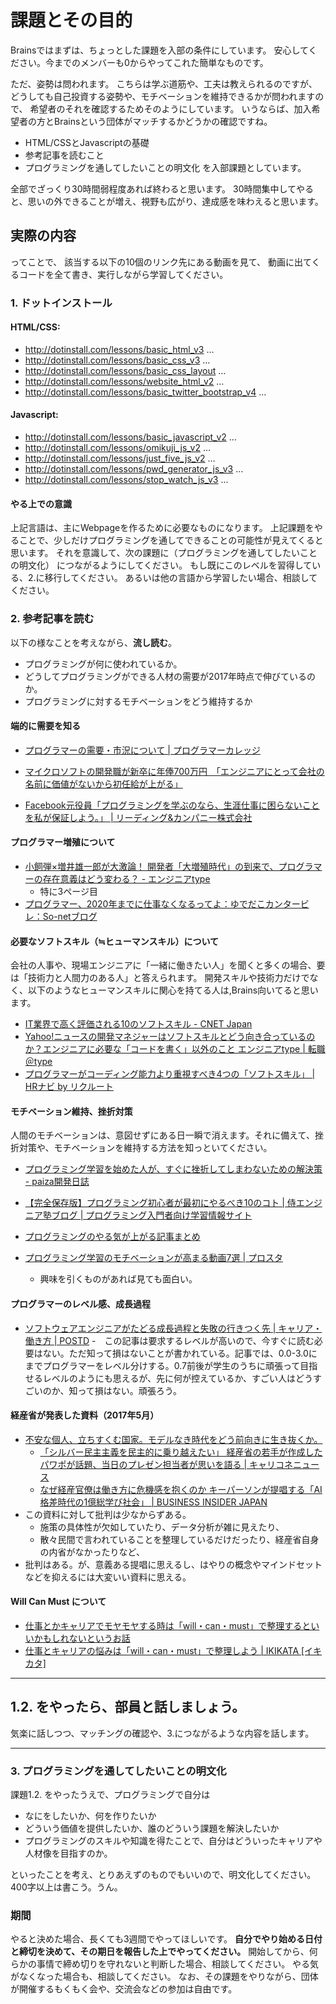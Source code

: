 
# 課題とその目的
Brainsではまずは、ちょっとした課題を入部の条件にしています。
安心してください。今までのメンバーも0からやってこれた簡単なものです。

ただ、姿勢は問われます。
こちらは学ぶ道筋や、工夫は教えられるのですが、
どうしても自己投資する姿勢や、モチベーションを維持できるかが問われますので、
希望者のそれを確認するためそのようにしています。
いうならば、加入希望者の方とBrainsという団体がマッチするかどうかの確認ですね。

- HTML/CSSとJavascriptの基礎
- 参考記事を読むこと
- プログラミングを通してしたいことの明文化
を入部課題としています。

全部でざっくり30時間弱程度あれば終わると思います。
30時間集中してやると、思いの外できることが増え、視野も広がり、達成感を味わえると思います。

## 実際の内容
ってことで、 該当する以下の10個のリンク先にある動画を見て、
動画に出てくるコードを全て書き、実行しながら学習してください。

### 1. ドットインストール

#### HTML/CSS:
- http://dotinstall.com/lessons/basic_html_v3 …
- http://dotinstall.com/lessons/basic_css_v3 …
- http://dotinstall.com/lessons/basic_css_layout …
- http://dotinstall.com/lessons/website_html_v2 …
- http://dotinstall.com/lessons/basic_twitter_bootstrap_v4 …

#### Javascript:
- http://dotinstall.com/lessons/basic_javascript_v2 …
- http://dotinstall.com/lessons/omikuji_js_v2 …
- http://dotinstall.com/lessons/just_five_js_v2 …
- http://dotinstall.com/lessons/pwd_generator_js_v3 …
- http://dotinstall.com/lessons/stop_watch_js_v3 …

#### やる上での意識
上記言語は、主にWebpageを作るために必要なものになります。
上記課題をやることで、少しだけプログラミングを通してできることの可能性が見えてくると思います。
それを意識して、次の課題に（プログラミングを通してしたいことの明文化）
につながるようにしてください。
もし既にこのレベルを習得している、2.に移行してください。
あるいは他の言語から学習したい場合、相談してください。

### 2. 参考記事を読む
以下の様なことを考えながら、**流し読む**。
- プログラミングが何に使われているか。
- どうしてプログラミングができる人材の需要が2017年時点で伸びているのか。
- プログラミングに対するモチベーションをどう維持するか

#### 端的に需要を知る
- [プログラマーの需要・市況について | プログラマーカレッジ](http://programmercollege.jp/demand.html "プログラマーの需要・市況について | プログラマーカレッジ")

- [マイクロソフトの開発職が新卒に年俸700万円　「エンジニアにとって会社の名前に価値がないから初任給が上がる」](http://blogos.com/article/223405/ "マイクロソフトの開発職が新卒に年俸700万円　「エンジニアにとって会社の名前に価値がないから初任給が上がる」")

- [Facebook元役員「プログラミングを学ぶのなら、生涯仕事に困らないことを私が保証しよう。」 | リーディング&amp;カンパニー株式会社](http://lrandcom.com/facebook_former_executive_learning_programming_guarantee_life_time_work "Facebook元役員「プログラミングを学ぶのなら、生涯仕事に困らないことを私が保証しよう。」 | リーディング&amp;カンパニー株式会社")

#### プログラマー増殖について
- [小飼弾×増井雄一郎が大激論！ 開発者「大増殖時代」の到来で、プログラマーの存在意義はどう変わる？ - エンジニアtype](http://type.jp/et/log/article/post_12-3 "小飼弾×増井雄一郎が大激論！ 開発者「大増殖時代」の到来で、プログラマーの存在意義はどう変わる？ - エンジニアtype")
  - 特に3ページ目
- [プログラマー、2020年までに仕事なくなるってよ：ゆでだこカンタービレ：So-netブログ](http://boiled-octopus.blog.so-net.ne.jp/2013-07-27-1 "プログラマー、2020年までに仕事なくなるってよ：ゆでだこカンタービレ：So-netブログ")

#### 必要なソフトスキル（≒ヒューマンスキル）について
会社の人事や、現場エンジニアに「一緒に働きたい人」を聞くと多くの場合、要は「技術力と人間力のある人」と答えられます。
開発スキルや技術力だけでなく、以下のようなヒューマンスキルに関心を持てる人は,Brains向いてると思います。
- [IT業界で高く評価される10のソフトスキル - CNET Japan](https://japan.cnet.com/article/35020093/ "IT業界で高く評価される10のソフトスキル - CNET Japan")
- [Yahoo!ニュースの開発マネジャーはソフトスキルとどう向き合っているのか？エンジニアに必要な「コードを書く」以外のこと  エンジニアtype | 転職＠type](http://type.jp/et/feature/2088 "Yahoo!ニュースの開発マネジャーはソフトスキルとどう向き合っているのか？エンジニアに必要な「コードを書く」以外のこと - エンジニアtype | 転職＠type")
- [プログラマーがコーディング能力より重視すべき4つの「ソフトスキル」 | HRナビ by リクルート](http://hrnabi.com/2016/06/30/11349/ "プログラマーがコーディング能力より重視すべき4つの「ソフトスキル」 | HRナビ by リクルート")

#### モチベーション維持、挫折対策

人間のモチベーションは、意図せずにある日一瞬で消えます。それに備えて、挫折対策や、モチベーションを維持する方法を知っといてください。

- [プログラミング学習を始めた人が、すぐに挫折してしまわないための解決策 - paiza開発日誌](http://paiza.hatenablog.com/entry/2015/10/29/%E3%83%97%E3%83%AD%E3%82%B0%E3%83%A9%E3%83%9F%E3%83%B3%E3%82%B0%E5%AD%A6%E7%BF%92%E3%82%92%E5%A7%8B%E3%82%81%E3%81%9F%E4%BA%BA%E3%81%8C%E3%80%81%E3%81%99%E3%81%90%E3%81%AB%E6%8C%AB%E6%8A%98%E3%81%97 "プログラミング学習を始めた人が、すぐに挫折してしまわないための解決策 - paiza開発日誌")

- [【完全保存版】プログラミング初心者が最初にやるべき10のコト | 侍エンジニア塾ブログ | プログラミング入門者向け学習情報サイト](http://www.sejuku.net/blog/3286 "【完全保存版】プログラミング初心者が最初にやるべき10のコト | 侍エンジニア塾ブログ | プログラミング入門者向け学習情報サイト")

- [プログラミングのやる気が上がる記事まとめ](http://wayswebhack.com/programming-motivation-up/ "プログラミングのやる気が上がる記事まとめ")

- [プログラミング学習のモチベーションが高まる動画7選 | プロスタ](http://programming-study.com/trouble/programming-movie/ "プログラミング学習のモチベーションが高まる動画7選 | プロスタ")
  - 興味を引くものがあれば見ても面白い。


#### プログラマーのレベル感、成長過程

- [ソフトウェアエンジニアがたどる成長過程と失敗の行きつく先 | キャリア・働き方 | POSTD](http://postd.cc/the-trajectory-of-a-software-engineer-and-where-it-all-goes-wrong/ "ソフトウェアエンジニアがたどる成長過程と失敗の行きつく先 | キャリア・働き方 | POSTD")
  -　この記事は要求するレベルが高いので、今すぐに読む必要はない。ただ知って損はないことが書かれている。記事では、0.0-3.0にまでプログラマーをレベル分けする。0.7前後が学生のうちに頑張って目指せるレベルのようにも思えるが、先に何が控えているか、すごい人はどうすごいのか、知って損はない。頑張ろう。
  
#### 経産省が発表した資料（2017年5月）

- [不安な個人、立ちすくむ国家。モデルなき時代をどう前向きに生き抜くか。](http://www.meti.go.jp/committee/summary/eic0009/pdf/020_02_00.pdf)
  - [「シルバー民主主義を民主的に乗り越えたい」 経産省の若手が作成したパワポが話題、当日のプレゼン担当者が思いを語る | キャリコネニュース](https://news.careerconnection.jp/?p=35692)
  - [なぜ経産官僚は働き方に危機感を抱くのか キーパーソンが提唱する「AI格差時代の1億総学び社会」 | BUSINESS INSIDER JAPAN](https://www.businessinsider.jp/post-33716)
- この資料に対して批判は少なからずある。
  - 施策の具体性が欠如していたり、データ分析が雑に見えたり、
  - 散々民間で言われていることを整理しているだけだったり、経産省自身の内省がなかったりなど、
- 批判はある。が、意義ある提唱に思えるし、はやりの概念やマインドセットなどを抑えるには大変いい資料に思える。
 
 #### Will Can Must について
 
 - [仕事とかキャリアでモヤモヤする時は「will・can・must」で整理するといいかもしれないというお話](http://terafeed.jp/20150513/will_can_must.html)
 - [仕事とキャリアの悩みは「will・can・must」で整理しよう | IKIKATA [イキカタ]](http://pras.wp-x.jp/?p=1005)
 
-------------------------

## 1.2. をやったら、部員と話しましょう。
気楽に話しつつ、マッチングの確認や、3.につながるような内容を話します。

-------------------------


### 3. プログラミングを通してしたいことの明文化
課題1.2. をやったうえで、プログラミングで自分は
- なにをしたいか、何を作りたいか
- どういう価値を提供したいか、誰のどういう課題を解決したいか
- プログラミングのスキルや知識を得たことで、自分はどういったキャリアや人材像を目指すのか。

といったことを考え、とりあえずのものでもいいので、明文化してください。
400字以上は書こう。うん。

### 期間
やると決めた場合、長くても3週間でやってほしいです。
**自分でやり始める日付と締切を決めて、その期日を報告した上でやってください。**
開始してから、何らかの事情で締め切りを守れないと判断した場合、相談してください。
やる気がなくなった場合も、相談してください。
なお、その課題をやりながら、団体が開催するもくもく会や、交流会などの参加は自由です。


